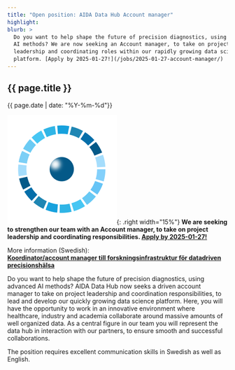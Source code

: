 ```yaml
---
title: "Open position: AIDA Data Hub Account manager"
highlight: 
blurb: >
  Do you want to help shape the future of precision diagnostics, using advanced
  AI methods? We are now seeking an Account manager, to take on project
  leadership and coordinating roles within our rapidly growing data science
  platform. [Apply by 2025-01-27!](/jobs/2025-01-27-account-manager/)
---
```

## {{ page.title }}
<span class="small">{{ page.date | date: "%Y-%m-%d"}}</span>

![AIDA logo](/assets/icons/aida-icon.png){: .right width="15%"}
**We are seeking to strengthen our team with an Account manager, to
take on project leadership and coordinating responsibilities.
[Apply by 2025-01-27!](/jobs/2025-01-27-account-manager/)**

More information (Swedish):  
**[Koordinator/account manager till forskningsinfrastruktur för datadriven precisionshälsa](/jobs/2025-01-27-account-manager/)**

Do you want to help shape the future of precision diagnostics, using advanced AI
methods? AIDA Data Hub now seeks a driven account manager to take on project
leadership and coordination responsibilities, to lead and develop our quickly
growing data science platform. Here, you will have the opportunity to work in an
innovative environment where healthcare, industry and academia collaborate
around massive amounts of well organized data. As a central figure in our team
you will represent the data hub in interaction with our partners, to ensure
smooth and successful collaborations.

The position requires excellent communication skills in Swedish as well as
English.
